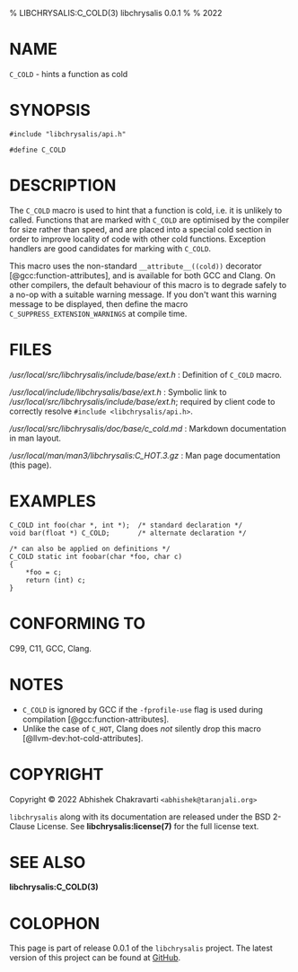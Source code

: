 % LIBCHRYSALIS:C_COLD(3) libchrysalis 0.0.1
%
% 2022
 

# NAME

`C_COLD` - hints a function as cold


# SYNOPSIS

```
#include "libchrysalis/api.h"

#define C_COLD
```


# DESCRIPTION

The `C_COLD` macro is used to hint that a function is cold, i.e. it is
unlikely to called. Functions that are marked with `C_COLD` are
optimised by the compiler for size rather than speed, and are placed
into a special cold section in order to improve locality of code with
other cold functions. Exception handlers are good candidates for marking
with `C_COLD`.

This macro uses the non-standard `__attribute__((cold))` decorator
[@gcc:function-attributes], and is available for both GCC and Clang. On other
compilers, the default behaviour of this macro is to degrade safely to a no-op
with a suitable warning message. If you don't want this warning message to be
displayed, then define the macro `C_SUPPRESS_EXTENSION_WARNINGS` at compile
time.


# FILES

*/usr/local/src/libchrysalis/include/base/ext.h*
: Definition of `C_COLD` macro.

*/usr/local/include/libchrysalis/base/ext.h*
: Symbolic link to */usr/local/src/libchrysalis/include/base/ext.h*; required by
client code to correctly resolve `#include <libchrysalis/api.h>`.

*/usr/local/src/libchrysalis/doc/base/c_cold.md*
: Markdown documentation in man layout.

*/usr/local/man/man3/libchrysalis:C_HOT.3.gz*
: Man page documentation (this page).

 
# EXAMPLES

```
C_COLD int foo(char *, int *);  /* standard declaration */
void bar(float *) C_COLD;       /* alternate declaration */
    
/* can also be applied on definitions */
C_COLD static int foobar(char *foo, char c)
{
	*foo = c;
	return (int) c;
}
```


# CONFORMING TO

C99, C11, GCC, Clang.

 
# NOTES

- `C_COLD` is ignored by GCC if the `-fprofile-use` flag is used during
  compilation [@gcc:function-attributes].
- Unlike the case of `C_HOT`, Clang does _not_ silently drop this macro
  [@llvm-dev:hot-cold-attributes].


# COPYRIGHT

Copyright &copy; 2022 Abhishek Chakravarti `<abhishek@taranjali.org>`

`libchrysalis` along with its documentation are released under the BSD 2-Clause
License. See **libchrysalis:license(7)** for the full license text.


# SEE ALSO

**libchrysalis:C_COLD(3)**


# COLOPHON

This page is part of release 0.0.1 of the `libchrysalis` project. The latest
version of this project can be found at
[GitHub](https://github.com/achakravarti/libchrysalis).

